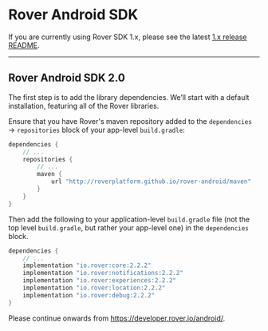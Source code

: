 # Rover Android SDK

If you are currently using Rover SDK 1.x, please see the latest [1.x release
README](https://github.com/RoverPlatform/rover-android/tree/7c7649a1c69c64927db36d84d4b6d666341b1393).

<hr />

## Rover Android SDK 2.0

The first step is to add the library dependencies.  We’ll start with a default
installation, featuring all of the Rover libraries.

Ensure that you have Rover's maven repository added to the `dependencies` →
`repositories` block of your app-level `build.gradle`:

```groovy
dependencies {
    // ...
    repositories {
        // ...
        maven {
            url "http://roverplatform.github.io/rover-android/maven"
        }
    }
}
```

Then add the following to your application-level `build.gradle` file (not the
top level `build.gradle`, but rather your app-level one) in the `dependencies`
block.
 
```groovy
dependencies {
    // ...
    implementation "io.rover:core:2.2.2"
    implementation "io.rover:notifications:2.2.2"
    implementation "io.rover:experiences:2.2.2"
    implementation "io.rover:location:2.2.2"
    implementation "io.rover:debug:2.2.2"
}
```

Please continue onwards from https://developer.rover.io/android/.
